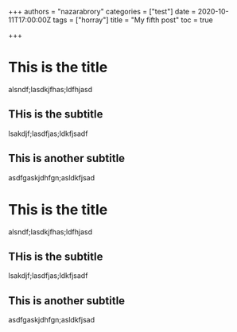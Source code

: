 +++
authors = "nazarabrory"
categories = ["test"]
date = 2020-10-11T17:00:00Z
tags = ["horray"]
title = "My fifth post"
toc = true

+++
# This is the title

alsndf;lasdkjfhas;ldfhjasd

## THis is the subtitle

lsakdjf;lasdfjas;ldkfjsadf

## This is another subtitle

asdfgaskjdhfgn;asldkfjsad

# This is the title

alsndf;lasdkjfhas;ldfhjasd

## THis is the subtitle

lsakdjf;lasdfjas;ldkfjsadf

## This is another subtitle

asdfgaskjdhfgn;asldkfjsad